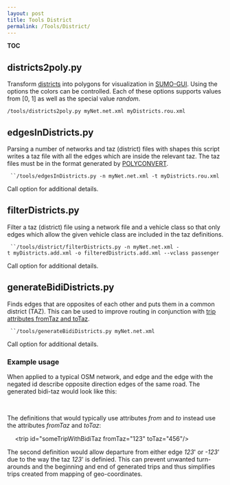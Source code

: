 ```yaml
---
layout: post
title: Tools District
permalink: /Tools/District/
---
```


__TOC__

districts2poly.py
-----------------

Transform [districts](/Demand/Importing_O/D_Matrices#Describing_the_TAZ "wikilink") into polygons for visualization in [SUMO-GUI](/SUMO-GUI "wikilink"). Using the options the colors can be controlled. Each of these options supports values from \[0, 1\] as well as the special value *random*.

`/tools/districts2poly.py myNet.net.xml myDistricts.rou.xml`

edgesInDistricts.py
-------------------

Parsing a number of networks and taz (district) files with shapes this script writes a taz file with all the edges which are inside the relevant taz. The taz files must be in the format generated by [POLYCONVERT](/POLYCONVERT "wikilink").

` ``/tools/edgesInDistricts.py -n myNet.net.xml -t myDistricts.rou.xml`

Call option for additional details.

filterDistricts.py
------------------

Filter a taz (district) file using a network file and a vehicle class so that only edges which allow the given vehicle class are included in the taz definitions.

` ``/tools/district/filterDistricts.py -n myNet.net.xml -t myDistricts.add.xml -o filteredDistricts.add.xml --vclass passenger`

Call option for additional details.

generateBidiDistricts.py
------------------------

Finds edges that are opposites of each other and puts them in a common district (TAZ). This can be used to improve routing in conjunction with [trip attributes fromTaz and toTaz](/Definition_of_Vehicles,_Vehicle_Types,_and_Routes#Traffic_assignement_zones_.28TAZ.29 "wikilink").

` ``/tools/generateBidiDistricts.py myNet.net.xml `

Call option for additional details.

### Example usage

When applied to a typical OSM network, and edge and the edge with the negated id describe opposite direction edges of the same road. The generated bidi-taz would look like this:

` `<taz id="-123" edges="-123 123"/>
` `<taz id="123" edges="-123 123"/>

The definitions that would typically use attributes *from* and *to* instead use the attributes *fromTaz* and *toTaz*:

` `<trip id="someTrip" from="123" to="456" depart="0"/>
` `<trip id="someTripWithBidiTaz fromTaz="123" toTaz="456"/>

The second definition would allow departure from either edge *123*' or *-123*' due to the way the taz *123*' is definied. This can prevent unwanted turn-arounds and the beginning and end of generated trips and thus simplifies trips created from mapping of geo-coordinates.